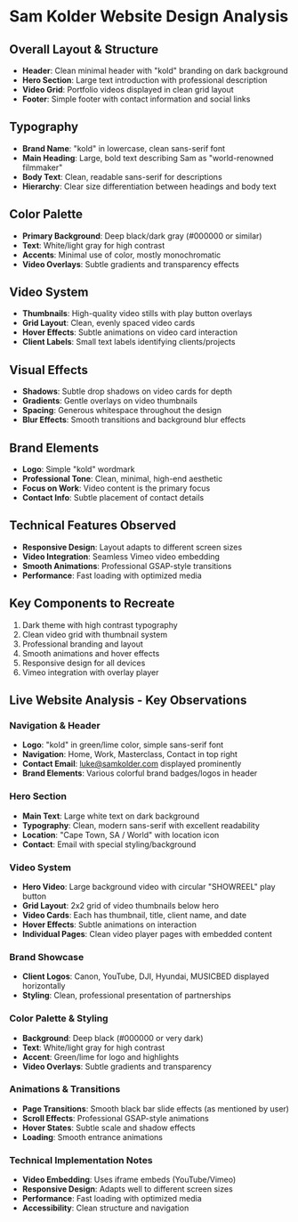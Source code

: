 # Sam Kolder Website Design Analysis

## Overall Layout & Structure
- **Header**: Clean minimal header with "kold" branding on dark background
- **Hero Section**: Large text introduction with professional description
- **Video Grid**: Portfolio videos displayed in clean grid layout
- **Footer**: Simple footer with contact information and social links

## Typography
- **Brand Name**: "kold" in lowercase, clean sans-serif font
- **Main Heading**: Large, bold text describing Sam as "world-renowned filmmaker"
- **Body Text**: Clean, readable sans-serif for descriptions
- **Hierarchy**: Clear size differentiation between headings and body text

## Color Palette
- **Primary Background**: Deep black/dark gray (#000000 or similar)
- **Text**: White/light gray for high contrast
- **Accents**: Minimal use of color, mostly monochromatic
- **Video Overlays**: Subtle gradients and transparency effects

## Video System
- **Thumbnails**: High-quality video stills with play button overlays
- **Grid Layout**: Clean, evenly spaced video cards
- **Hover Effects**: Subtle animations on video card interaction
- **Client Labels**: Small text labels identifying clients/projects

## Visual Effects
- **Shadows**: Subtle drop shadows on video cards for depth
- **Gradients**: Gentle overlays on video thumbnails
- **Spacing**: Generous whitespace throughout the design
- **Blur Effects**: Smooth transitions and background blur effects

## Brand Elements
- **Logo**: Simple "kold" wordmark
- **Professional Tone**: Clean, minimal, high-end aesthetic
- **Focus on Work**: Video content is the primary focus
- **Contact Info**: Subtle placement of contact details

## Technical Features Observed
- **Responsive Design**: Layout adapts to different screen sizes
- **Video Integration**: Seamless Vimeo video embedding
- **Smooth Animations**: Professional GSAP-style transitions
- **Performance**: Fast loading with optimized media

## Key Components to Recreate
1. Dark theme with high contrast typography
2. Clean video grid with thumbnail system
3. Professional branding and layout
4. Smooth animations and hover effects
5. Responsive design for all devices
6. Vimeo integration with overlay player



## Live Website Analysis - Key Observations

### Navigation & Header
- **Logo**: "kold" in green/lime color, simple sans-serif font
- **Navigation**: Home, Work, Masterclass, Contact in top right
- **Contact Email**: luke@samkolder.com displayed prominently
- **Brand Elements**: Various colorful brand badges/logos in header

### Hero Section
- **Main Text**: Large white text on dark background
- **Typography**: Clean, modern sans-serif with excellent readability
- **Location**: "Cape Town, SA / World" with location icon
- **Contact**: Email with special styling/background

### Video System
- **Hero Video**: Large background video with circular "SHOWREEL" play button
- **Grid Layout**: 2x2 grid of video thumbnails below hero
- **Video Cards**: Each has thumbnail, title, client name, and date
- **Hover Effects**: Subtle animations on interaction
- **Individual Pages**: Clean video player pages with embedded content

### Brand Showcase
- **Client Logos**: Canon, YouTube, DJI, Hyundai, MUSICBED displayed horizontally
- **Styling**: Clean, professional presentation of partnerships

### Color Palette & Styling
- **Background**: Deep black (#000000 or very dark)
- **Text**: White/light gray for high contrast
- **Accent**: Green/lime for logo and highlights
- **Video Overlays**: Subtle gradients and transparency

### Animations & Transitions
- **Page Transitions**: Smooth black bar slide effects (as mentioned by user)
- **Scroll Effects**: Professional GSAP-style animations
- **Hover States**: Subtle scale and shadow effects
- **Loading**: Smooth entrance animations

### Technical Implementation Notes
- **Video Embedding**: Uses iframe embeds (YouTube/Vimeo)
- **Responsive Design**: Adapts well to different screen sizes
- **Performance**: Fast loading with optimized media
- **Accessibility**: Clean structure and navigation

